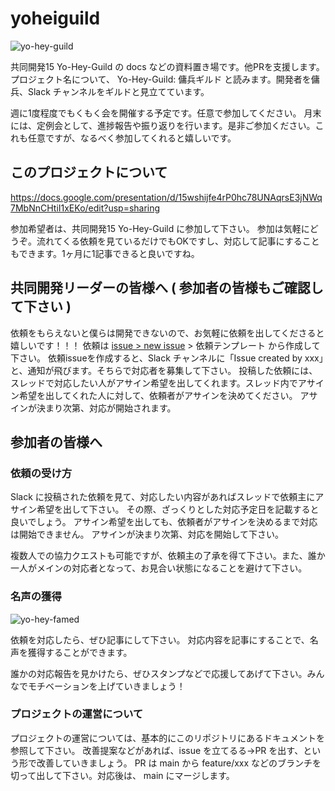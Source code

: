 # yoheiguild

![yo-hey-guild](https://github.com/flutteruniv/yoheiguild/assets/38717219/7e30fac0-3d76-4e9f-893e-11ac603891bd)

共同開発15 Yo-Hey-Guild の docs などの資料置き場です。他PRを支援します。
プロジェクト名について、 Yo-Hey-Guild: 傭兵ギルド と読みます。開発者を傭兵、Slack チャンネルをギルドと見立てています。

週に1度程度でもくもく会を開催する予定です。任意で参加してください。
月末には、定例会として、進捗報告や振り返りを行います。是非ご参加ください。これも任意ですが、なるべく参加してくれると嬉しいです。

## このプロジェクトについて

https://docs.google.com/presentation/d/15wshijfe4rP0hc78UNAqrsE3jNWq7MbNnCHtiI1xEKo/edit?usp=sharing

参加希望者は、共同開発15 Yo-Hey-Guild に参加して下さい。
参加は気軽にどうぞ。流れてくる依頼を見ているだけでもOKですし、対応して記事にすることもできます。1ヶ月に1記事できると良いですね。

## 共同開発リーダーの皆様へ ( 参加者の皆様もご確認して下さい )

依頼をもらえないと僕らは開発できないので、お気軽に依頼を出してくださると嬉しいです！！！
依頼は [issue > new issue](https://github.com/flutteruniv/yoheiguild/issues/new/choose) > 依頼テンプレート から作成して下さい。
依頼issueを作成すると、Slack チャンネルに「Issue created by xxx」と、通知が飛びます。そちらで対応者を募集して下さい。
投稿した依頼には、スレッドで対応したい人がアサイン希望を出してくれます。スレッド内でアサイン希望を出してくれた人に対して、依頼者がアサインを決めてください。
アサインが決まり次第、対応が開始されます。

## 参加者の皆様へ

### 依頼の受け方

Slack に投稿された依頼を見て、対応したい内容があればスレッドで依頼主にアサイン希望を出して下さい。
その際、ざっくりとした対応予定日を記載すると良いでしょう。
アサイン希望を出しても、依頼者がアサインを決めるまで対応は開始できません。
アサインが決まり次第、対応を開始して下さい。

複数人での協力クエストも可能ですが、依頼主の了承を得て下さい。また、誰か一人がメインの対応者となって、お見合い状態になることを避けて下さい。

### 名声の獲得

![yo-hey-famed](https://github.com/flutteruniv/yoheiguild/assets/38717219/4a710e1f-370d-48e4-a421-8c075da68bf6)


依頼を対応したら、ぜひ記事にして下さい。
対応内容を記事にすることで、名声を獲得することができます。

誰かの対応報告を見かけたら、ぜひスタンプなどで応援してあげて下さい。みんなでモチベーションを上げていきましょう！

### プロジェクトの運営について

プロジェクトの運営については、基本的にこのリポジトリにあるドキュメントを参照して下さい。
改善提案などがあれば、issue を立てるる→PR を出す、という形で改善していきましょう。
PR は main から feature/xxx などのブランチを切って出して下さい。対応後は、 main にマージします。
